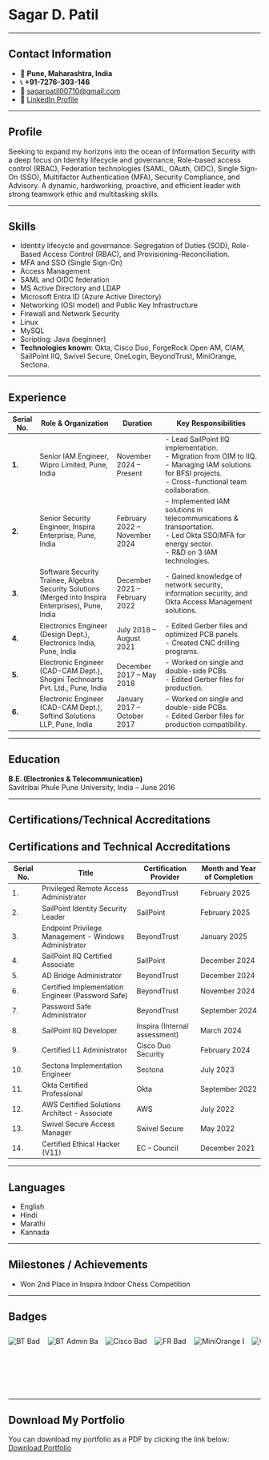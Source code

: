 # Sagar D. Patil

---

## Contact Information

- 📍 **Pune, Maharashtra, India**  
- 📞 **+91-7276-303-146**  
- 📧 [sagarpatil00710@gmail.com](mailto:sagarpatil00710@gmail.com)  
- 🔗 [LinkedIn Profile](https://www.linkedin.com/in/sagarpatilpune)

---

## Profile

Seeking to expand my horizons into the ocean of Information Security with a deep focus on Identity lifecycle and governance, Role-based access control (RBAC), Federation technologies (SAML, OAuth, OIDC), Single Sign-On (SSO), Multifactor Authentication (MFA), Security Compliance, and Advisory. A dynamic, hardworking, proactive, and efficient leader with strong teamwork ethic and multitasking skills.

---

## Skills

- Identity lifecycle and governance: Segregation of Duties (SOD), Role-Based Access Control (RBAC), and Provisioning-Reconciliation.
- MFA and SSO (Single Sign-On)
- Access Management
- SAML and OIDC federation
- MS Active Directory and LDAP
- Microsoft Entra ID (Azure Active Directory)
- Networking (OSI model) and Public Key Infrastructure
- Firewall and Network Security
- Linux
- MySQL
- Scripting: Java (beginner)
- **Technologies known**: Okta, Cisco Duo, ForgeRock Open AM, CIAM, SailPoint IIQ, Swivel Secure, OneLogin, BeyondTrust, MiniOrange, Sectona.

---

## **Experience**

| **Serial No.** | **Role & Organization**                                             | **Duration**                   | **Key Responsibilities**                                                                                                     |
|----------------|---------------------------------------------------------------------|---------------------------------|------------------------------------------------------------------------------------------------------------------------------|
| **1.**         | Senior IAM Engineer, Wipro Limited, Pune, India                     | November 2024 – Present         | - Lead SailPoint IIQ implementation.<br> - Migration from OIM to IIQ.<br> - Managing IAM solutions for BFSI projects.<br> - Cross-functional team collaboration. |
| **2.**         | Senior Security Engineer, Inspira Enterprise, Pune, India          | February 2022 – November 2024   | - Implemented IAM solutions in telecommunications & transportation.<br> - Led Okta SSO/MFA for energy sector.<br> - R&D on 3 IAM technologies. |
| **3.**         | Software Security Trainee, Algebra Security Solutions (Merged into Inspira Enterprises), Pune, India | December 2021 – February 2022   | - Gained knowledge of network security, information security, and Okta Access Management solutions.                           |
| **4.**         | Electronics Engineer (Design Dept.), Electronics India, Pune, India | July 2018 – August 2021         | - Edited Gerber files and optimized PCB panels.<br> - Created CNC drilling programs.                                        |
| **5.**         | Electronic Engineer (CAD-CAM Dept.), Shogini Technoarts Pvt. Ltd., Pune, India | December 2017 – May 2018        | - Worked on single and double-side PCBs.<br> - Edited Gerber files for production.                                          |
| **6.**         | Electronic Engineer (CAD-CAM Dept.), Softind Solutions LLP, Pune, India | January 2017 – October 2017     | - Worked on single and double-side PCBs.<br> - Edited Gerber files for production compatibility.                              |
                           


---

## Education

**B.E. (Electronics & Telecommunication)**  
Savitribai Phule Pune University, India – June 2016

---

## Certifications/Technical Accreditations
## Certifications and Technical Accreditations

| **Serial No.** | **Title**                                     | **Certification Provider** | **Month and Year of Completion** |
|----------------|-----------------------------------------------|----------------------------|----------------------------------|
| 1.             | Privileged Remote Access Administrator        | BeyondTrust                | February 2025                   |
| 2.             | SailPoint Identity Security Leader            | SailPoint                  | February 2025                   |
| 3.             | Endpoint Privilege Management - Windows Administrator | BeyondTrust            | January 2025                    |
| 4.             | SailPoint IIQ Certified Associate             | SailPoint                  | December 2024                   |
| 5.             | AD Bridge Administrator                       | BeyondTrust                | December 2024                   |
| 6.             | Certified Implementation Engineer (Password Safe) | BeyondTrust              | November 2024                   |
| 7.             | Password Safe Administrator                   | BeyondTrust                | September 2024                  |
| 8.             | SailPoint IIQ Developer                       | Inspira (Internal assessment) | March 2024                    |
| 9.             | Certified L1 Administrator                    | Cisco Duo Security         | February 2024                   |
| 10.            | Sectona Implementation Engineer               | Sectona                    | July 2023                       |
| 11.            | Okta Certified Professional                   | Okta                       | September 2022                  |
| 12.            | AWS Certified Solutions Architect - Associate | AWS                        | July 2022                       |
| 13.            | Swivel Secure Access Manager                  | Swivel Secure              | May 2022                        |
| 14.            | Certified Ethical Hacker (V11)                | EC – Council               | December 2021                   |


---

## Languages

- English  
- Hindi  
- Marathi  
- Kannada  

---

## Milestones / Achievements

- Won 2nd Place in Inspira Indoor Chess Competition  

---

## Badges

<div class="badge-carousel">
  <img src="assets/images/BT.png" alt="BT Badge" class="badge">
  <img src="assets/images/BTadmin.png" alt="BT Admin Badge" class="badge">
  <img src="assets/images/Cisco.png" alt="Cisco Badge" class="badge">
  <img src="assets/images/FR.png" alt="FR Badge" class="badge">
  <img src="assets/images/miniorange.png" alt="MiniOrange Badge" class="badge">
  <img src="assets/images/okta.png" alt="Okta Badge" class="badge">
  <img src="assets/images/Sectona.png" alt="Sectona Badge" class="badge">
  <img src="assets/images/Onelogin.png" alt="Onelogin Badge" class="badge">
  <img src="assets/images/BTADadmin.png" alt="BT ADBRIDGE Admin Badge" class="badge">
  <img src="assets/images/BTPRA.png" alt="BTPRA Admin Badge" class="badge">
  <img src="assets/images/BT_EPM_WINDOWS.png" alt="BT_EPM_WINDOWS Admin Badge" class="badge">
  <img src="assets/images/SailpointIIQAssociate.png" alt="SailpointIIQAssociate Badge" class="badge">
  <img src="assets/images/Sailpointleader.png" alt="Sailpointleader Badge" class="badge">
</div>


<style>
  .badge-carousel {
    display: flex;
    overflow-x: auto;
    white-space: nowrap;
    padding: 10px 0;
  }
  .badge {
    width: 100px;
    height: auto;
    margin-right: 15px;
  }
  .badge-carousel::-webkit-scrollbar {
    height: 8px;
  }
  .badge-carousel::-webkit-scrollbar-thumb {
    background-color: darkgray;
    border-radius: 10px;
  }
  .badge-carousel::-webkit-scrollbar-track {
    background: #f1f1f1;
  }
</style>

---

## Download My Portfolio

You can download my portfolio as a PDF by clicking the link below:  
[Download Portfolio](assets/downloads/Portfolio.pdf)
